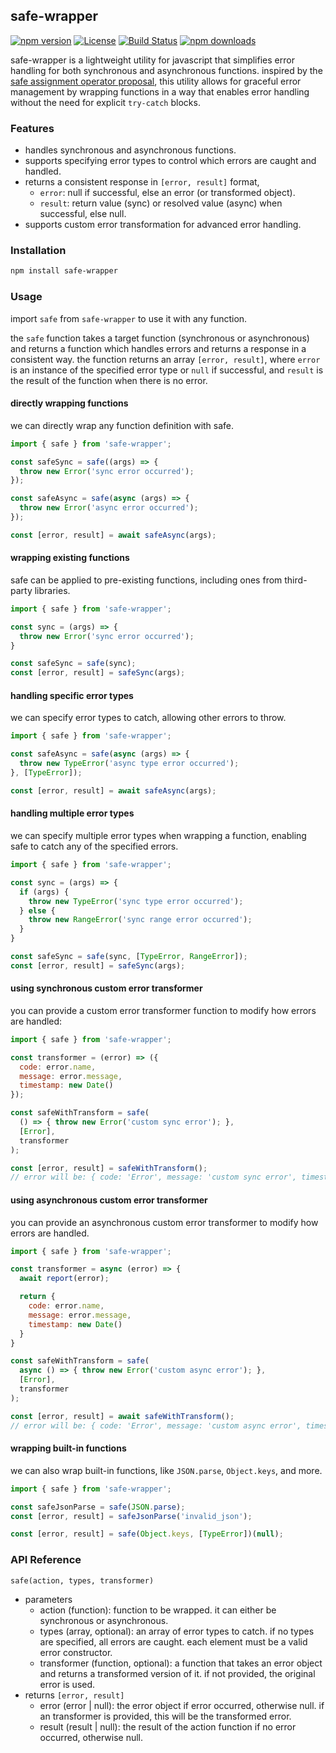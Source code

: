 ## safe-wrapper

[![npm version](https://img.shields.io/npm/v/safe-wrapper.svg)](https://www.npmjs.com/package/safe-wrapper)
[![License](https://img.shields.io/npm/l/safe-wrapper.svg)](https://github.com/mcking-07/safe-wrapper/blob/main/LICENSE)
[![Build Status](https://github.com/mcking-07/safe-wrapper/workflows/publish/badge.svg)](https://github.com/mcking-07/safe-wrapper/actions)
[![npm downloads](https://img.shields.io/npm/dm/safe-wrapper.svg)](https://www.npmjs.com/package/safe-wrapper)

safe-wrapper is a lightweight utility for javascript that simplifies error handling for both synchronous and asynchronous functions. inspired by the [safe assignment operator proposal](https://github.com/arthurfiorette/proposal-safe-assignment-operator), this utility allows for graceful error management by wrapping functions in a way that enables error handling without the need for explicit `try-catch` blocks.

### Features

- handles synchronous and asynchronous functions.
- supports specifying error types to control which errors are caught and handled.
- returns a consistent response in `[error, result]` format,
  - `error`: null if successful, else an error (or transformed object).
  - `result`: return value (sync) or resolved value (async) when successful, else null.
- supports custom error transformation for advanced error handling.

### Installation

```sh
npm install safe-wrapper
```

### Usage

import `safe` from `safe-wrapper` to use it with any function.

the `safe` function takes a target function (synchronous or asynchronous) and returns a function which handles errors and returns a response in a consistent way. the function returns an array `[error, result]`, where `error` is an instance of the specified error type or `null` if successful, and `result` is the result of the function when there is no error.

#### directly wrapping functions

we can directly wrap any function definition with safe.

```javascript
import { safe } from 'safe-wrapper';

const safeSync = safe((args) => {
  throw new Error('sync error occurred');
});

const safeAsync = safe(async (args) => {
  throw new Error('async error occurred');
});

const [error, result] = await safeAsync(args);
```

#### wrapping existing functions

safe can be applied to pre-existing functions, including ones from third-party libraries.

```javascript
import { safe } from 'safe-wrapper';

const sync = (args) => {
  throw new Error('sync error occurred');
}

const safeSync = safe(sync);
const [error, result] = safeSync(args);
```

#### handling specific error types

we can specify error types to catch, allowing other errors to throw.

```javascript
import { safe } from 'safe-wrapper';

const safeAsync = safe(async (args) => {
  throw new TypeError('async type error occurred');
}, [TypeError]);

const [error, result] = await safeAsync(args);
```

#### handling multiple error types

we can specify multiple error types when wrapping a function, enabling safe to catch any of the specified errors.

```javascript
import { safe } from 'safe-wrapper';

const sync = (args) => {
  if (args) {
    throw new TypeError('sync type error occurred');
  } else {
    throw new RangeError('sync range error occurred');
  }
}

const safeSync = safe(sync, [TypeError, RangeError]);
const [error, result] = safeSync(args);
```

#### using synchronous custom error transformer

you can provide a custom error transformer function to modify how errors are handled:

```javascript
import { safe } from 'safe-wrapper';

const transformer = (error) => ({
  code: error.name,
  message: error.message,
  timestamp: new Date()
});

const safeWithTransform = safe(
  () => { throw new Error('custom sync error'); },
  [Error],
  transformer
);

const [error, result] = safeWithTransform();
// error will be: { code: 'Error', message: 'custom sync error', timestamp: Date }
```

#### using asynchronous custom error transformer

you can provide an asynchronous custom error transformer to modify how errors are handled.

```javascript
import { safe } from 'safe-wrapper';

const transformer = async (error) => {
  await report(error);

  return {
    code: error.name,
    message: error.message,
    timestamp: new Date()
  }
}

const safeWithTransform = safe(
  async () => { throw new Error('custom async error'); },
  [Error],
  transformer
);

const [error, result] = await safeWithTransform();
// error will be: { code: 'Error', message: 'custom async error', timestamp: Date }
```

#### wrapping built-in functions

we can also wrap built-in functions, like `JSON.parse`, `Object.keys`, and more.

```javascript
import { safe } from 'safe-wrapper';

const safeJsonParse = safe(JSON.parse);
const [error, result] = safeJsonParse('invalid_json');

const [error, result] = safe(Object.keys, [TypeError])(null);
```

### API Reference

`safe(action, types, transformer)`

- parameters
  - action (function): function to be wrapped. it can either be synchronous or asynchronous.
  - types (array, optional): an array of error types to catch. if no types are specified, all errors are caught. each element must be a valid error constructor.
  - transformer (function, optional): a function that takes an error object and returns a transformed version of it. if not provided, the original error is used.
- returns `[error, result]`
  - error (error | null): the error object if error occurred, otherwise null. if an transformer is provided, this will be the transformed error.
  - result (result | null): the result of the action function if no error occurred, otherwise null.
